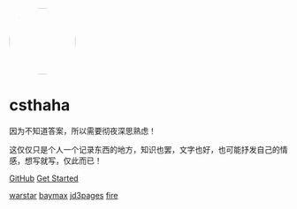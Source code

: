 
<img width="120px" height="120px" style="border-radius: 50%" bor src="https://avatars3.githubusercontent.com/u/48152550?s=460&amp;u=fbab86cdab3a83aa23286b00f4e431f971abc2f6amp;v=4">
<h1>csthaha</h1>
<span>因为不知道答案，所以需要彻夜深思熟虑！</span>

<span>这仅仅只是个人一个记录东西的地方，知识也罢，文字也好，也可能抒发自己的情感，想写就写，仅此而已！</span>

[GitHub](https://github.com/csthaha)    [Get Started](README)

<!-- ![color](#f0f0f0) -->
[warstar](https://github.com/csthaha/warstar)
[baymax](https://csthaha.github.io/baymax/)
[jd3pages](https://csthaha.github.io/jd3pages/)
[fire](https://csthaha.github.io/css-fire/)
